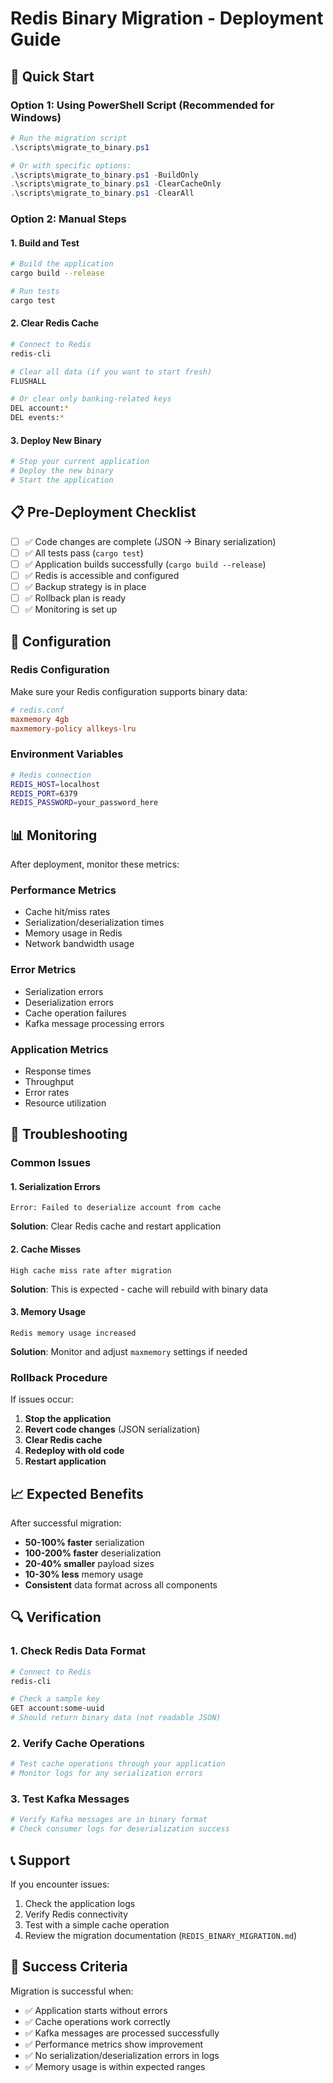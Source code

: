 # Redis Binary Migration - Deployment Guide

## 🚀 Quick Start

### Option 1: Using PowerShell Script (Recommended for Windows)

```powershell
# Run the migration script
.\scripts\migrate_to_binary.ps1

# Or with specific options:
.\scripts\migrate_to_binary.ps1 -BuildOnly
.\scripts\migrate_to_binary.ps1 -ClearCacheOnly
.\scripts\migrate_to_binary.ps1 -ClearAll
```

### Option 2: Manual Steps

#### 1. Build and Test
```bash
# Build the application
cargo build --release

# Run tests
cargo test
```

#### 2. Clear Redis Cache
```bash
# Connect to Redis
redis-cli

# Clear all data (if you want to start fresh)
FLUSHALL

# Or clear only banking-related keys
DEL account:*
DEL events:*
```

#### 3. Deploy New Binary
```bash
# Stop your current application
# Deploy the new binary
# Start the application
```

## 📋 Pre-Deployment Checklist

- [ ] ✅ Code changes are complete (JSON → Binary serialization)
- [ ] ✅ All tests pass (`cargo test`)
- [ ] ✅ Application builds successfully (`cargo build --release`)
- [ ] ✅ Redis is accessible and configured
- [ ] ✅ Backup strategy is in place
- [ ] ✅ Rollback plan is ready
- [ ] ✅ Monitoring is set up

## 🔧 Configuration

### Redis Configuration
Make sure your Redis configuration supports binary data:

```conf
# redis.conf
maxmemory 4gb
maxmemory-policy allkeys-lru
```

### Environment Variables
```bash
# Redis connection
REDIS_HOST=localhost
REDIS_PORT=6379
REDIS_PASSWORD=your_password_here
```

## 📊 Monitoring

After deployment, monitor these metrics:

### Performance Metrics
- Cache hit/miss rates
- Serialization/deserialization times
- Memory usage in Redis
- Network bandwidth usage

### Error Metrics
- Serialization errors
- Deserialization errors
- Cache operation failures
- Kafka message processing errors

### Application Metrics
- Response times
- Throughput
- Error rates
- Resource utilization

## 🚨 Troubleshooting

### Common Issues

#### 1. Serialization Errors
```
Error: Failed to deserialize account from cache
```
**Solution**: Clear Redis cache and restart application

#### 2. Cache Misses
```
High cache miss rate after migration
```
**Solution**: This is expected - cache will rebuild with binary data

#### 3. Memory Usage
```
Redis memory usage increased
```
**Solution**: Monitor and adjust `maxmemory` settings if needed

### Rollback Procedure

If issues occur:

1. **Stop the application**
2. **Revert code changes** (JSON serialization)
3. **Clear Redis cache**
4. **Redeploy with old code**
5. **Restart application**

## 📈 Expected Benefits

After successful migration:

- **50-100% faster** serialization
- **100-200% faster** deserialization
- **20-40% smaller** payload sizes
- **10-30% less** memory usage
- **Consistent** data format across all components

## 🔍 Verification

### 1. Check Redis Data Format
```bash
# Connect to Redis
redis-cli

# Check a sample key
GET account:some-uuid
# Should return binary data (not readable JSON)
```

### 2. Verify Cache Operations
```bash
# Test cache operations through your application
# Monitor logs for any serialization errors
```

### 3. Test Kafka Messages
```bash
# Verify Kafka messages are in binary format
# Check consumer logs for deserialization success
```

## 📞 Support

If you encounter issues:

1. Check the application logs
2. Verify Redis connectivity
3. Test with a simple cache operation
4. Review the migration documentation (`REDIS_BINARY_MIGRATION.md`)

## 🎯 Success Criteria

Migration is successful when:

- ✅ Application starts without errors
- ✅ Cache operations work correctly
- ✅ Kafka messages are processed successfully
- ✅ Performance metrics show improvement
- ✅ No serialization/deserialization errors in logs
- ✅ Memory usage is within expected ranges